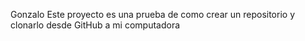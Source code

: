 Gonzalo 
Este proyecto es una prueba de como crear un repositorio y clonarlo desde GitHub a mi computadora
